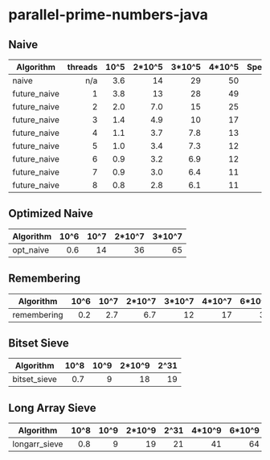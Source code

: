 # parallel-prime-numbers-java

## Naive

| Algorithm     | threads |   10^5 | 2*10^5 | 3*10^5 | 4*10^5 | Speedup |
| ------------- |--------:|-------:|-------:|-------:|-------:|--------:|
| naive         |     n/a |    3.6 |     14 |     29 |     50 |
| future_naive  |       1 |    3.8 |     13 |     28 |     49 |
| future_naive  |       2 |    2.0 |    7.0 |     15 |     25 |    x1.9 |
| future_naive  |       3 |    1.4 |    4.9 |     10 |     17 |    x2.8 |
| future_naive  |       4 |    1.1 |    3.7 |    7.8 |     13 |    x3.6 |
| future_naive  |       5 |    1.0 |    3.4 |    7.3 |     12 |    x3.9 |
| future_naive  |       6 |    0.9 |    3.2 |    6.9 |     12 |    x4.1 |
| future_naive  |       7 |    0.9 |    3.0 |    6.4 |     11 |    x4.3 |
| future_naive  |       8 |    0.8 |    2.8 |    6.1 |     11 |    x4.6 |

## Optimized Naive

| Algorithm     |   10^6 |   10^7 | 2*10^7 | 3*10^7 |
| ------------- |-------:|-------:|-------:|-------:|
| opt_naive     |    0.6 |     14 |     36 |     65 |

## Remembering

| Algorithm     |   10^6 |   10^7 | 2*10^7 | 3*10^7 | 4*10^7 | 6*10^7 | 8*10^7 |   10^8 |
| ------------- |-------:|-------:|-------:|-------:|-------:|-------:|-------:|-------:|
| remembering   |    0.2 |    2.7 |    6.7 |     12 |     17 |     31 |     44 |     62 |

## Bitset Sieve

| Algorithm     |   10^8 |   10^9 | 2*10^9 |   2^31 |
| ------------- |-------:|-------:|-------:|-------:|
| bitset_sieve  |    0.7 |      9 |     18 |     19 |

## Long Array Sieve

| Algorithm     |   10^8 |   10^9 | 2*10^9 |   2^31 | 4*10^9 | 6*10^9 |
| ------------- |-------:|-------:|-------:|-------:|-------:|-------:|
| longarr_sieve |    0.8 |      9 |     19 |     21 |     41 |     64 |
